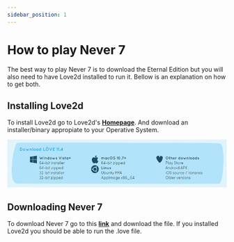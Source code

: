 ```yaml
---
sidebar_position: 1
---
```


# How to play Never 7

The best way to play Never 7 is to download the Eternal Edition but you will also need to have Love2d installed to run it. Bellow is an explanation on how to get both.

## Installing Love2d

To install Love2d go to Love2d's **[Homepage](https://love2d.org/)**. And download an installer/binary appropiate to your Operative System.

![Flowchart](./img/love2d.png)

## Downloading Never 7

To download Never 7 go to this **[link](dggwv1n7k10fk.cloudfront.net/n7e.love)** and download the file. If you installed Love2d you should be able to run the .love file.
